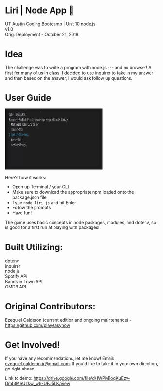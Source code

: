 # Liri | Node App 🤖
UT Austin Coding Bootcamp | Unit 10 node.js \
v1.0 \
Orig. Deployment - October 21, 2018

# Idea
The challenge was to write a program with node.js --- and no browser! A first for many of us in class. I decided to use inquirer to take in my answer and then based on the answer, I would ask follow up questions.

# User Guide
<a href="https://drive.google.com/file/d/1WPM1oqKuEzy-Dmt3MeUzkw_w9-UFJ5LK/view
" target="_blank"><img src="./liriScreenshot.png" 
alt="liri app" width="300" height="180" border="10" /></a>

Here's how it works:

- Open up Terminal / your CLI
- Make sure to download the appropriate npm loaded onto the package.json file
- Type `node liri.js` and hit Enter
- Follow the prompts
- Have fun!

The game uses basic concepts in node packages, modules, and dotenv, so is good for a first run at playing with packages!

# Built Utilizing: 
dotenv \
inquirer \
node.js \
Spotify API \
Bands in Town API \
OMDB API


# Original Contributors:
Ezequiel Calderon (current edition and ongoing maintenance) - <https://github.com/playeasynow>

# Get Involved!
If you have any recommendations, let me know! Email: ezequiel.calderon.jr@gmail.com. If you'd like to take it in your own direction, go right ahead. 


Link to demo: https://drive.google.com/file/d/1WPM1oqKuEzy-Dmt3MeUzkw_w9-UFJ5LK/view
